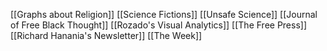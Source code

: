 [[Graphs about Religion]]
[[Science Fictions]]
[[Unsafe Science]]
[[Journal of Free Black Thought]]
[[Rozado's Visual Analytics]]
[[The Free Press]]
[[Richard Hanania's Newsletter]]
[[The Week]]